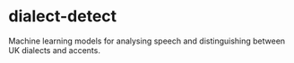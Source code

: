 # dialect-detect
Machine learning models for analysing speech and distinguishing between UK dialects and accents.
